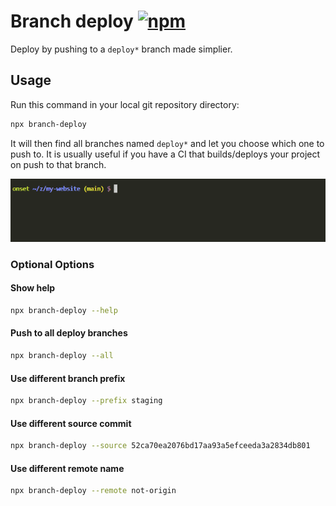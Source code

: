 # Branch deploy [![npm](https://img.shields.io/npm/v/branch-deploy.svg)](https://www.npmjs.com/package/branch-deploy)

Deploy by pushing to a `deploy*` branch made simplier.

## Usage

Run this command in your local git repository directory:

```bash
npx branch-deploy
```

It will then find all branches named `deploy*` and let you choose which one to push to. It is usually useful if you have a CI that builds/deploys your project on push to that branch.

![demo screencast](https://raw.githubusercontent.com/FilipChalupa/branch-deploy/HEAD/screencast.gif)

### Optional Options

#### Show help

```bash
npx branch-deploy --help
```

#### Push to all deploy branches

```bash
npx branch-deploy --all
```

#### Use different branch prefix

```bash
npx branch-deploy --prefix staging
```

#### Use different source commit

```bash
npx branch-deploy --source 52ca70ea2076bd17aa93a5efceeda3a2834db801
```

#### Use different remote name

```bash
npx branch-deploy --remote not-origin
```
